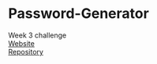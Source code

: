 # Password-Generator
Week 3 challenge
<br />
[Website](https://alphacenturai001.github.io/Password-Generator/)
<br />
[Repository](https://github.com/Alphacenturai001/Password-Generator)
![]()
